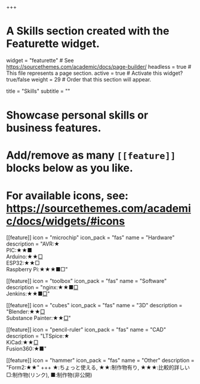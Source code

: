 +++
# A Skills section created with the Featurette widget.
widget = "featurette"  # See https://sourcethemes.com/academic/docs/page-builder/
headless = true  # This file represents a page section.
active = true  # Activate this widget? true/false
weight = 29  # Order that this section will appear.

title = "Skills"
subtitle = ""

# Showcase personal skills or business features.
# 
# Add/remove as many `[[feature]]` blocks below as you like.
# 
# For available icons, see: https://sourcethemes.com/academic/docs/widgets/#icons

[[feature]]
  icon = "microchip"
  icon_pack = "fas"
  name = "Hardware"
  description = "AVR:★ <br>PIC:★★■ <br>Arduino:★★[□](/project/ap-miconcar) <br>ESP32:★★□ <br>Raspberry Pi:★★★■□"

[[feature]]
  icon = "toolbox"
  icon_pack = "fas"
  name = "Software"
  description = "nginx:★★■[□]() <br>Jenkins:★★■[□](/project/vrchat-world)"

[[feature]]
  icon = "cubes"
  icon_pack = "fas"
  name = "3D"
  description = "Blender:★★[□](/project/vrchat-world) <br>Substance Painter:★★[□](/project/vrchat-world)"

[[feature]]
  icon = "pencil-ruler"
  icon_pack = "fas"
  name = "CAD"
  description = "LTSpice:★ <br>KiCad:★★[□](/project/ap-miconcar)  <br>Fusion360:★■"

[[feature]]
  icon = "hammer"
  icon_pack = "fas"
  name = "Other"
  description = "Form2:★★"
+++
★:ちょっと使える, ★★:制作物有り, ★★★:比較的詳しい <br>
□:制作物(リンク), ■:制作物(非公開)